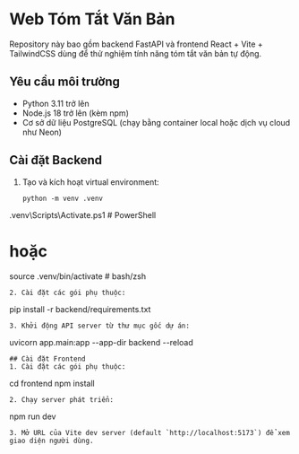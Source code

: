 # Web Tóm Tắt Văn Bản

Repository này bao gồm backend FastAPI và frontend React + Vite + TailwindCSS dùng để thử nghiệm tính năng tóm tắt văn bản tự động.

## Yêu cầu môi trường
- Python 3.11 trở lên
- Node.js 18 trở lên (kèm npm)
- Cơ sở dữ liệu PostgreSQL (chạy bằng container local hoặc dịch vụ cloud như Neon)

## Cài đặt Backend
1. Tạo và kích hoạt virtual environment:
   ```
   python -m venv .venv
  .venv\Scripts\Activate.ps1   # PowerShell
  # hoặc
  source .venv/bin/activate    # bash/zsh
   ```
2. Cài đặt các gói phụ thuộc:
   ```
   pip install -r backend/requirements.txt
   ```
3. Khởi động API server từ thư mục gốc dự án:
   ```
   uvicorn app.main:app --app-dir backend --reload
   ```
## Cài đặt Frontend
1. Cài đặt các gói phụ thuộc:
   ```
   cd frontend
   npm install
   ```
2. Chạy server phát triển:
   ```
   npm run dev
   ```
3. Mở URL của Vite dev server (default `http://localhost:5173`) để xem giao diện người dùng.
